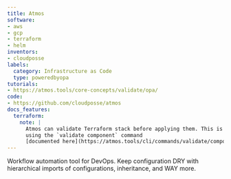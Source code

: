 ```yaml
---
title: Atmos
software:
- aws
- gcp
- terraform
- helm
inventors:
- cloudposse
labels:
  category: Infrastructure as Code
  type: poweredbyopa
tutorials:
- https://atmos.tools/core-concepts/validate/opa/
code:
- https://github.com/cloudposse/atmos
docs_features:
  terraform:
    note: |
      Atmos can validate Terraform stack before applying them. This is done
      using the `validate component` command
      [documented here](https://atmos.tools/cli/commands/validate/component).
---
```


Workflow automation tool for DevOps. Keep configuration DRY with hierarchical imports of configurations, inheritance, and WAY more.
